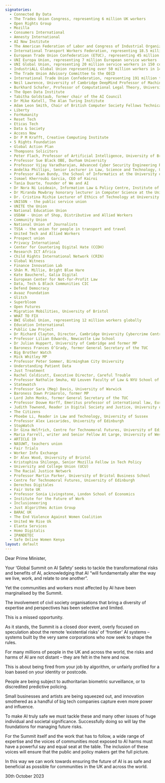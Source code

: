 ```yaml
---
signatories:
  - Connected By Data
  - The Trades Union Congress, representing 6 million UK workers
  - Open Rights Group
  - Mozilla
  - Consumers International
  - Amnesty International
  - AI Now Institute
  - The American Federation of Labor and Congress of Industrial Organizations (AFL-CIO), representing 60 unions and 12.5 million American workers
  - International Transport Workers Federation, representing 18.5 million workers globally
  - European Trade Union Confederation (ETUC), representing 45 million members from 93 trade union organisations in 41 European countries
  - UNI Europa Union, representing 7 million European service workers
  - UNI Global Union, representing 20 million service workers in 150 countries
  - IndustriALL Global Union representing over 50 million workers in 140 countries
  - The Trade Union Advisory Committee to the OECD
  - International Trade Union Confederation, representing 191 million trade union members in 167 countries and territories
  - Neil Lawrence, University of Cambridge DeepMind Professor of Machine Learning and Senior AI Fellow at The Alan Turing Institute
  - Burkhard Schafer, Professor of Computational Legal Theory, University of Edinburgh
  - The Open Data Institute
  - Tabitha Goldstaub, former chair of the AI Council
  - Dr Mike Katell, The Alan Turing Institute
  - Adam Leon Smith, Chair of British Computer Society Fellows Technical Advisory Group
  - Liberty
  - ForHumanity
  - Reset Tech
  - Eticas Tech
  - Data & Society
  - Access Now
  - Dr P M Krafft, Creative Computing Institute
  - 5 Rights Foundation
  - Global Action Plan
  - Thompsons Solicitors
  - Peter Flach, Professor of Artificial Intelligence, University of Bristol
  - Professor Sue Black OBE, Durham University
  - Professor Vijay Varadharajan, Advanced Cyber Security Engineering Research Centre (ACSRC), The University of Newcastle, Australia
  - Andelka Phillips, Senior Lecturer in Law, Science and Technology, University of Queensland
  - Professor Alan Bundy, the School of Informatics at the University of Edinburgh
  - Ismael Kherroubi Garcia, CEO of Kairoi 
  - Tania Duarte, founder of We and AI
  - Dr Nora Ni Loideain, Information Law & Policy Centre, Institute of Advanced Legal Studies, University of London
  - Dr Miranda Mowbray honorary lecturer in Computer Science at the University of Bristol
  - Dr. Cristina Richie Lecturer of Ethics of Technology at University of Edinburgh
  - UNISON - the public service union
  - UNITE the Union
  - National Education Union
  - USDAW - Union of Shop, Distributive and Allied Workers
  - Community Union
  - National Union of Journalists
  - TSSA - the union for people in transport and travel
  - United Tech and Allied Workers
  - Prospect union
  - Privacy International
  - Center for Countering Digital Hate (CCDH)
  - Research ICT Africa
  - Child Rights International Network (CRIN)
  - Global Witness
  - Finance Innovation Lab
  - Shân M. Millie, Bright Blue Hare
  - Kate Baucherel, Galia Digital
  - European Center for Not-for-Profit Law
  - Data, Tech & Black Communities CIC
  - Defend Democracy
  - Avaaz Foundation
  - Glitch
  - Superbloom
  - Open Futures
  - Migration Mobilities, University of Bristol
  - WHAT TO FIX
  - BWI Global Union, representing 12 million workers globally
  - Education International
  - Public Law Project
  - Dr Richard Clayton, Director, Cambridge University Cybercrime Centre 
  - Professor Lilian Edwards, Newcastle Law School
  - Dr Julian Huppert, University of Cambridge and former MP
  - Baroness Frances O’Grady, former General Secretary of the TUC
  - Big Brother Watch
  - Mick Whitley MP
  - Professor Peter Sommer, Birmingham City University
  - Understanding Patient Data
  - Just Treatment
  - Rachel Coldicutt, Executive Director, Careful Trouble
  - Professor Nathalie Smuha, KU Leuven Faculty of Law & NYU School of Law
  - Statewatch
  - Professor Sara (Meg) Davis, University of Warwick
  - Baroness Dawn Primarolo, former MP
  - Lord John Monks, former General Secretary of the TUC
  - Professor Douwe Korff, Emeritus professor of international law, European human rights and digital rights expert
  - Judith Townend, Reader in Digital Society and Justice, University of Sussex
  - The Citizens
  - Phoebe Li, Reader in Law and Technology, University of Sussex
  - Professor Alex Lascarides, University of Edinburgh
  - StopWatch
  - Dr Gina Helfrich, Centre for Technomoral Futures, University of Edinburgh
  - Maria Farrell, writer and Senior Fellow At Large, University of Western Australia Tech and Policy Lab
  - ARTICLE 19
  - NASUWT, teachers union
  - Fair Trials
  - Worker Info Exchange
  - Dr Alex Wood, University of Bristol
  - Kristophina Shilongo, Senior Mozilla Fellow in Tech Policy
  - University and College Union (UCU)
  - The Racial Justice Network
  - Professor Martin Parker, University of Bristol Business School
  - Centre for Technomoral Futures, University of Edinburgh
  - Derechos Digitales
  - Fair Vote UK
  - Professor Sonia Livingstone, London School of Economics 
  - Institute for the Future of Work
  - Inclusioneering
  - Just Algorithms Action Group 
  - BARAC UK
  - The End Violence Against Women Coalition 
  - United We Rise Uk
  - Elanta Services
  - Homo Digitalis
  - IPANDETEC
  - Safe Online Women Kenya
layout: default
---
```

Dear Prime Minister,

Your ‘Global Summit on AI Safety’ seeks to tackle the transformational risks and benefits of AI, acknowledging that AI “will fundamentally alter the way we live, work, and relate to one another”. 

Yet the communities and workers most affected by AI have been marginalised by the Summit.

The involvement of civil society organisations that bring a diversity of expertise and perspectives has been selective and limited. 

This is a missed opportunity. 

As it stands, the Summit is a closed door event, overly focused on speculation about the remote ‘existential risks’ of ‘frontier' AI systems – systems built by the very same corporations who now seek to shape the rules.

For many millions of people in the UK and across the world, the risks and harms of AI are not distant – they are felt in the here and now.

This is about being fired from your job by algorithm, or unfairly profiled for a loan based on your identity or postcode.

People are being subject to authoritarian biometric surveillance, or to discredited predictive policing.

Small businesses and artists are being squeezed out, and innovation smothered as a handful of big tech companies capture even more power and influence. 

To make AI truly safe we must tackle these and many other issues of huge individual and societal significance. Successfully doing so will lay the foundations for managing future risks.

For the Summit itself and the work that has to follow, a wide range of expertise and the voices of communities most exposed to AI harms must have a powerful say and equal seat at the table. The inclusion of these voices will ensure that the public and policy makers get the full picture.

In this way we can work towards ensuring the future of AI is as safe and beneficial as possible for communities in the UK and across the world.

30th October 2023
